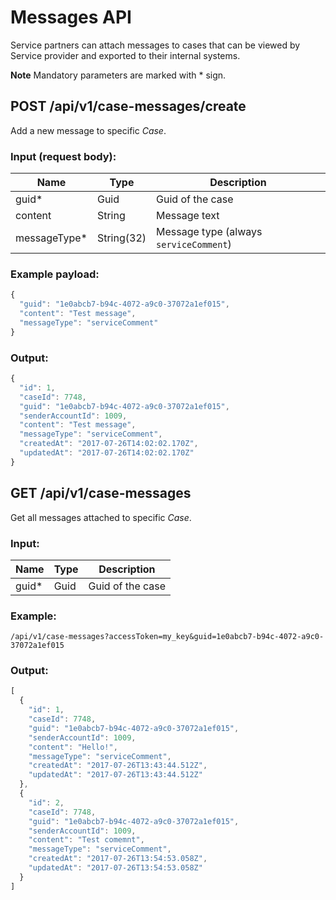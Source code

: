 # Messages API

Service partners can attach messages to cases that can be viewed by Service provider and exported to their internal systems.

**Note** Mandatory parameters are marked with  \*  sign.

## POST /api/v1/case-messages/create

Add a new message to specific *Case*.

### Input (request body):
| Name                   | Type       | Description                             |
| ---------------------- | ---------- | --------------------------------------- |
| guid\*                 | Guid       | Guid of the case                        |
| content                | String     | Message text                            |
| messageType\*          | String(32) | Message type (always `serviceComment`)  |

### Example payload:
```js
{
  "guid": "1e0abcb7-b94c-4072-a9c0-37072a1ef015",
  "content": "Test message",
  "messageType": "serviceComment"
}
```

### Output:
```js
{
  "id": 1,
  "caseId": 7748,
  "guid": "1e0abcb7-b94c-4072-a9c0-37072a1ef015",
  "senderAccountId": 1009,
  "content": "Test message",
  "messageType": "serviceComment",
  "createdAt": "2017-07-26T14:02:02.170Z",
  "updatedAt": "2017-07-26T14:02:02.170Z"
}
```

## GET /api/v1/case-messages

Get all messages attached to specific *Case*.

### Input:
| Name                   | Type       | Description                             |
| ---------------------- | ---------- | --------------------------------------- |
| guid\*                 | Guid       | Guid of the case                        |

### Example:
```
/api/v1/case-messages?accessToken=my_key&guid=1e0abcb7-b94c-4072-a9c0-37072a1ef015
```

### Output:
```js
[
  {
    "id": 1,
    "caseId": 7748,
    "guid": "1e0abcb7-b94c-4072-a9c0-37072a1ef015",
    "senderAccountId": 1009,
    "content": "Hello!",
    "messageType": "serviceComment",
    "createdAt": "2017-07-26T13:43:44.512Z",
    "updatedAt": "2017-07-26T13:43:44.512Z"
  },
  {
    "id": 2,
    "caseId": 7748,
    "guid": "1e0abcb7-b94c-4072-a9c0-37072a1ef015",
    "senderAccountId": 1009,
    "content": "Test comemnt",
    "messageType": "serviceComment",
    "createdAt": "2017-07-26T13:54:53.058Z",
    "updatedAt": "2017-07-26T13:54:53.058Z"
  }
]
```
